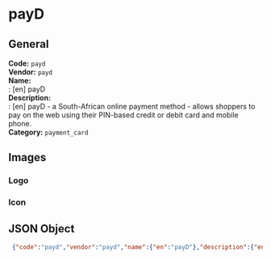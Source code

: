 # payD 
## General 
**Code:** `payd`  
**Vendor:** `payd`  
**Name:**  
:	[en] payD  
**Description:**  
: [en] payD - a South-African online payment method - allows shoppers to pay on the web using their PIN-based credit or debit card and mobile phone.  
**Category:** `payment_card`  
## Images 
### Logo 
### Icon 
## JSON Object 
```json
 {"code":"payd","vendor":"payd","name":{"en":"payD"},"description":{"en":"payD - a South-African online payment method - allows shoppers to pay on the web using their PIN-based credit or debit card and mobile phone."},"countries":null,"category":"payment_card"}```  
